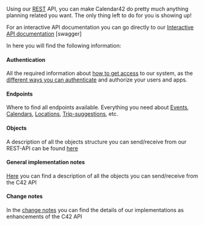 Using our [REST](http://en.wikipedia.org/wiki/Representational_state_transfer) API, you can make Calendar42 do pretty much anything planning related you want. The only thing left to do for you is showing up!

For an interactive API documentation you can go directly to our <a href="https://calendar42.com/api/docs/" target="_blank">Interactive API documentation</a> [swagger]

In here you will find the following information:

#### Authentication

All the required information about [how to get access](/rest-api/api-tokens/) to our system, as the [different ways you can authenticate](/rest-api/authentication/) and authorize your users and apps.

#### Endpoints

Where to find all endpoints available. Everything you need about [Events](/endpoints/events/), [Calendars](/endpoints/calendars/), [Locations](/endpoints/calendars/), [Trip-suggestions](/endpoints/calendars/), etc.

#### Objects

A description of all the objects structure you can send/receive from our REST-API can be found [here](/rest-api/objects/)

#### General implementation notes

[Here](/rest-api/usage/) you can find a description of all the objects you can send/receive from the C42 API

#### Change notes

In the [change notes](/rest-api/change-notes/) you can find the details of our implementations as enhancements of the C42 API
